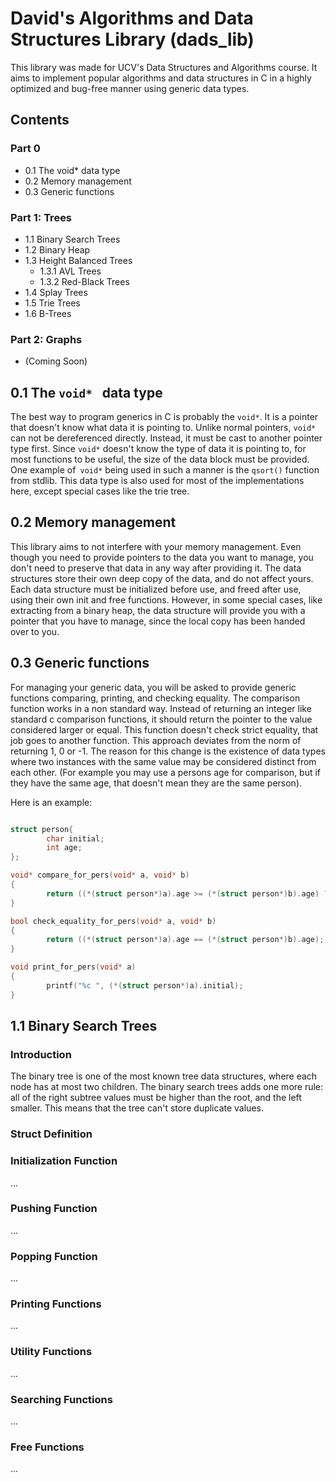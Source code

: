 # **David's Algorithms and Data Structures Library (dads_lib)**

This library was made for UCV's Data Structures and Algorithms course. It aims to implement popular algorithms and data structures in C in a highly optimized and bug-free manner using generic data types.

## **Contents**


### **Part 0**
- 0.1 The void* data type
- 0.2 Memory management
- 0.3 Generic functions

### **Part 1: Trees**
- 1.1 Binary Search Trees
- 1.2 Binary Heap
- 1.3 Height Balanced Trees
  - 1.3.1 AVL Trees
  - 1.3.2 Red-Black Trees
- 1.4 Splay Trees
- 1.5 Trie Trees
- 1.6 B-Trees

### **Part 2: Graphs**
- (Coming Soon)

## **0.1 The `void* ` data type**

The best way to program generics in C is probably the `void*`. It is a pointer that doesn't know what data it is pointing to. Unlike normal pointers, `void*` can not be dereferenced directly. Instead, it must be cast to another pointer type first.
 Since `void*` doesn't know the type of data it is pointing to, for most functions to be useful, the size of the data block must be provided. One example of` void*` being used in such a manner is the `qsort()` function from stdlib. This data type is also used for most of the implementations here, except special cases like the trie tree.

## **0.2 Memory management**

This library aims to not interfere with your memory management. Even though you need to provide pointers to the data you want to manage, you don't need to preserve that data in any way after providing it. The data structures store their own deep copy of the data, and do not affect yours. Each data structure must be initialized before use, and freed after use, using their own init and free functions. However, in some special cases, like extracting from a binary heap, the data structure will provide you with a pointer that you have to manage, since the local copy has been handed over to you.

## **0.3 Generic functions**

For managing your generic data, you will be asked to provide generic functions comparing, printing, and checking equality.
The comparison function works in a non standard way. Instead of returning an integer like standard c comparison functions, it should return the pointer to the value considered larger or equal. This function doesn't check strict equality, that job goes to another function. 
This approach deviates from the norm of returning 1, 0 or -1. The reason for this change is the existence of data types where two instances with the same value may be considered distinct from each other. (For example you may use a persons age for comparison, but if they have the same age, that doesn't mean they are the same person).

Here is an example:
```c

struct person{
        char initial;
        int age;
};

void* compare_for_pers(void* a, void* b)
{
        return ((*(struct person*)a).age >= (*(struct person*)b).age) ? a : b;
}

bool check_equality_for_pers(void* a, void* b)
{
        return ((*(struct person*)a).age == (*(struct person*)b).age);
}

void print_for_pers(void* a)
{
        printf("%c ", (*(struct person*)a).initial);
}


```
## **1.1 Binary Search Trees**

### **Introduction**
The binary tree is one of the most known tree data structures, where each node has at most two children.
The binary search trees adds one more rule: all of the right subtree values must be higher than the root, and the left smaller.  This means that the tree can't store duplicate values.

### **Struct Definition**



### **Initialization Function**
...

### **Pushing Function**
...

### **Popping Function**
...

### **Printing Functions**
...

### **Utility Functions**
...

### **Searching Functions**
...

### **Free Functions**
...

